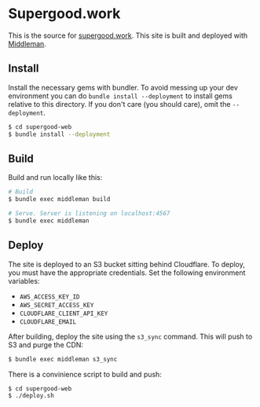 # Supergood.work
This is the source for [supergood.work](https://supergood.work). This site is built and deployed with [Middleman](https://middlemanapp.com/).

## Install
Install the necessary gems with bundler. To avoid messing up your dev environment you can do `bundle install --deployment` to install gems relative to this directory. If you don't care (you should care), omit the `--deployment`.

```bash
$ cd supergood-web
$ bundle install --deployment
```

## Build
Build and run locally like this:

```bash
# Build
$ bundle exec middleman build

# Serve. Server is listening on localhost:4567
$ bundle exec middleman
```

## Deploy
The site is deployed to an S3 bucket sitting behind Cloudflare. To deploy, you must have the appropriate credentials. Set the following environment variables:

* `AWS_ACCESS_KEY_ID`
* `AWS_SECRET_ACCESS_KEY`
* `CLOUDFLARE_CLIENT_API_KEY`
* `CLOUDFLARE_EMAIL`

After building, deploy the site using the `s3_sync` command. This will push to S3 and purge the CDN:

```bash
$ bundle exec middleman s3_sync
```

There is a convinience script to build and push:

```bash
$ cd supergood-web
$ ./deploy.sh
```
